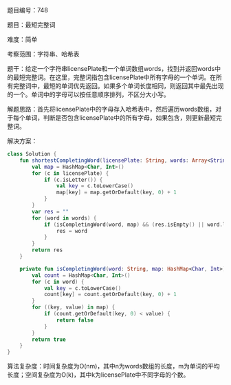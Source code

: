题目编号：748

题目：最短完整词

难度：简单

考察范围：字符串、哈希表

题干：给定一个字符串licensePlate和一个单词数组words，找到并返回words中的最短完整词。在这里，完整词指包含licensePlate中所有字母的一个单词。在所有完整词中，最短的单词优先返回。如果多个单词长度相同，则返回其中最先出现的一个。单词中的字母可以按任意顺序排列，不区分大小写。

解题思路：首先将licensePlate中的字母存入哈希表中，然后遍历words数组，对于每个单词，判断是否包含licensePlate中的所有字母，如果包含，则更新最短完整词。

解决方案：

```kotlin
class Solution {
    fun shortestCompletingWord(licensePlate: String, words: Array<String>): String {
        val map = HashMap<Char, Int>()
        for (c in licensePlate) {
            if (c.isLetter()) {
                val key = c.toLowerCase()
                map[key] = map.getOrDefault(key, 0) + 1
            }
        }
        var res = ""
        for (word in words) {
            if (isCompletingWord(word, map) && (res.isEmpty() || word.length < res.length)) {
                res = word
            }
        }
        return res
    }

    private fun isCompletingWord(word: String, map: HashMap<Char, Int>): Boolean {
        val count = HashMap<Char, Int>()
        for (c in word) {
            val key = c.toLowerCase()
            count[key] = count.getOrDefault(key, 0) + 1
        }
        for ((key, value) in map) {
            if (count.getOrDefault(key, 0) < value) {
                return false
            }
        }
        return true
    }
}
```

算法复杂度：时间复杂度为O(nm)，其中n为words数组的长度，m为单词的平均长度；空间复杂度为O(k)，其中k为licensePlate中不同字母的个数。